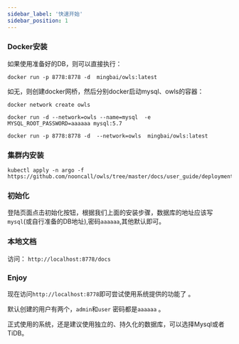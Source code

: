 ```yaml
---
sidebar_label: '快速开始'
sidebar_position: 1
---
```


### Docker安装

如果使用准备好的DB，则可以直接执行：

    docker run -p 8778:8778 -d  mingbai/owls:latest

如无，则创建docker网桥，然后分别docker启动mysql、owls的容器：

    docker network create owls

    docker run -d --network=owls --name=mysql  -e MYSQL_ROOT_PASSWORD=aaaaaa mysql:5.7

    docker run -p 8778:8778 -d  --network=owls  mingbai/owls:latest

### 集群内安装

    kubectl apply -n argo -f https://github.com/nooncall/owls/tree/master/docs/user_guide/deployment.yaml


### 初始化

登陆页面点击初始化按钮，根据我们上面的安装步骤，数据库的地址应该写`mysql`(或自行准备的DB地址),密码`aaaaaa`,其他默认即可。

### 本地文档

访问： `http://localhost:8778/docs`

### Enjoy
现在访问`http://localhost:8778`即可尝试使用系统提供的功能了 。 

默认创建的用户有两个，`admin`和`user` 密码都是`aaaaaa` 。

正式使用的系统，还是建议使用独立的、持久化的数据库，可以选择Mysql或者TiDB。